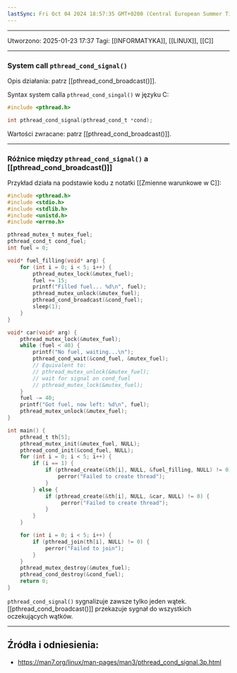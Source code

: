 ```yaml
---
lastSync: Fri Oct 04 2024 18:57:35 GMT+0200 (Central European Summer Time)
---
```


---
Utworzono: 2025-01-23 17:37
Tagi: [[INFORMATYKA]], [[LINUX]], [[C]]

---

### **System call `pthread_cond_signal()`**
Opis działania: patrz [[pthread_cond_broadcast()]].

Syntax system calla `pthread_cond_singal()` w języku C:

```c
#include <pthread.h>

int pthread_cond_signal(pthread_cond_t *cond);
```

Wartości zwracane: patrz [[pthread_cond_broadcast()]].

---
### **Różnice między `pthread_cond_signal()` a [[pthread_cond_broadcast()]]**
Przykład działa na podstawie kodu z notatki [[Zmienne warunkowe w C]]:

```c
#include <pthread.h>
#include <stdio.h>
#include <stdlib.h>
#include <unistd.h>
#include <errno.h>

pthread_mutex_t mutex_fuel;
pthread_cond_t cond_fuel;
int fuel = 0;

void* fuel_filling(void* arg) {
	for (int i = 0; i < 5; i++) {
		pthread_mutex_lock(&mutex_fuel);
		fuel += 15;
		printf("Filled fuel... %d\n", fuel);
		pthread_mutex_unlock(&mutex_fuel);
		pthread_cond_broadcast(&cond_fuel);
		sleep(1);
	}
}

void* car(void* arg) {
	pthread_mutex_lock(&mutex_fuel);
	while (fuel < 40) {
		printf("No fuel, waiting...\n");
		pthread_cond_wait(&cond_fuel, &mutex_fuel);
		// Equivalent to:
		// pthread_mutex_unlock(&mutex_fuel);
		// wait for signal on cond_fuel
		// pthread_mutex_lock(&mutex_fuel);
	}
	fuel -= 40;
	printf("Got fuel, now left: %d\n", fuel);
	pthread_mutex_unlock(&mutex_fuel);
}

int main() {
	pthread_t th[5];
	pthread_mutex_init(&mutex_fuel, NULL);
	pthread_cond_init(&cond_fuel, NULL);
	for (int i = 0; i < 5; i++) {
		if (i == 1) {
			if (pthread_create(&th[i], NULL, &fuel_filling, NULL) != 0) {
				perror("Failed to create thread");
			}
		} else {
			if (pthread_create(&th[i], NULL, &car, NULL) != 0) {
				 perror("Failed to create thread");
			}
		}
	}

	for (int i = 0; i < 5; i++) {
		if (pthread_join(th[i], NULL) != 0) {
			perror("Failed to join");
		}
	}
	pthread_mutex_destroy(&mutex_fuel);
	pthread_cond_destroy(&cond_fuel);
	return 0;
}
```

`pthread_cond_signal()` sygnalizuje zawsze tylko jeden wątek. [[pthread_cond_broadcast()]] przekazuje sygnał do wszystkich oczekujących wątków. 

---
## Źródła i odniesienia:
- https://man7.org/linux/man-pages/man3/pthread_cond_signal.3p.html
